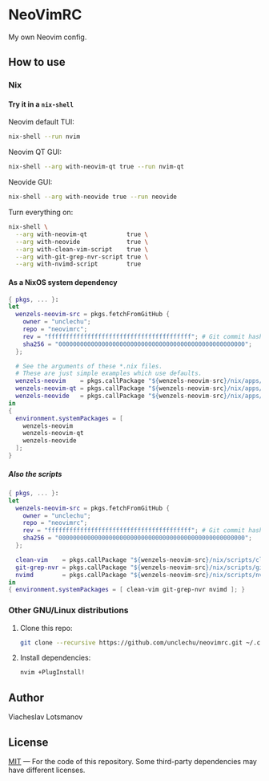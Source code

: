 # NeoVimRC

My own Neovim config.

## How to use

### Nix

#### Try it in a `nix-shell`

Neovim default TUI:

``` sh
nix-shell --run nvim
```

Neovim QT GUI:

``` sh
nix-shell --arg with-neovim-qt true --run nvim-qt
```

Neovide GUI:

``` sh
nix-shell --arg with-neovide true --run neovide
```

Turn everything on:

``` sh
nix-shell \
  --arg with-neovim-qt           true \
  --arg with-neovide             true \
  --arg with-clean-vim-script    true \
  --arg with-git-grep-nvr-script true \
  --arg with-nvimd-script        true
```

#### As a NixOS system dependency

``` nix
{ pkgs, ... }:
let
  wenzels-neovim-src = pkgs.fetchFromGitHub {
    owner = "unclechu";
    repo = "neovimrc";
    rev = "ffffffffffffffffffffffffffffffffffffffff"; # Git commit hash
    sha256 = "0000000000000000000000000000000000000000000000000000";
  };

  # See the arguments of these *.nix files.
  # These are just simple examples which use defaults.
  wenzels-neovim    = pkgs.callPackage "${wenzels-neovim-src}/nix/apps/neovim.nix"    {};
  wenzels-neovim-qt = pkgs.callPackage "${wenzels-neovim-src}/nix/apps/neovim-qt.nix" {};
  wenzels-neovide   = pkgs.callPackage "${wenzels-neovim-src}/nix/apps/neovide.nix"   {};
in
{
  environment.systemPackages = [
    wenzels-neovim
    wenzels-neovim-qt
    wenzels-neovide
  ];
}
```

##### Also the scripts

``` nix
{ pkgs, ... }:
let
  wenzels-neovim-src = pkgs.fetchFromGitHub {
    owner = "unclechu";
    repo = "neovimrc";
    rev = "ffffffffffffffffffffffffffffffffffffffff"; # Git commit hash
    sha256 = "0000000000000000000000000000000000000000000000000000";
  };

  clean-vim    = pkgs.callPackage "${wenzels-neovim-src}/nix/scripts/clean-vim.nix"    {};
  git-grep-nvr = pkgs.callPackage "${wenzels-neovim-src}/nix/scripts/git-grep-nvr.nix" {};
  nvimd        = pkgs.callPackage "${wenzels-neovim-src}/nix/scripts/nvimd.nix"        {};
in
{ environment.systemPackages = [ clean-vim git-grep-nvr nvimd ]; }
```

### Other GNU/Linux distributions

1. Clone this repo:

   ``` sh
   git clone --recursive https://github.com/unclechu/neovimrc.git ~/.config/nvim
   ```

2. Install dependencies:

   ``` sh
   nvim +PlugInstall!
   ```

## Author

Viacheslav Lotsmanov

## License

[MIT] — For the code of this repository.
Some third-party dependencies may have different licenses.

[MIT]: LICENSE
